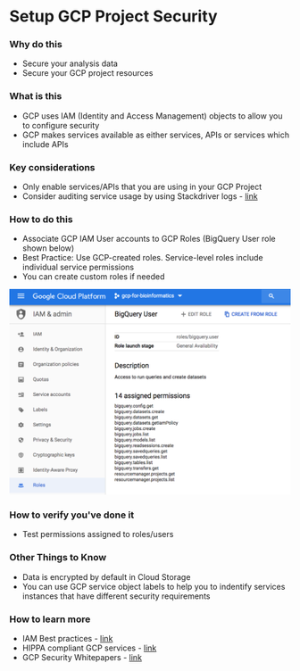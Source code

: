 # Setup GCP Project Security



### Why do this
 - Secure your analysis data
 - Secure your GCP project resources


### What is this
 - GCP uses IAM (Identity and Access Management) objects to allow you to configure security
 - GCP makes services available as either services, APIs or services which include APIs

### Key considerations
 - Only enable services/APIs that you are using in your GCP Project
 - Consider auditing service usage by using Stackdriver logs - [link](https://cloud.google.com/solutions/exporting-stackdriver-logging-for-security-and-access-analytics)

### How to do this
 - Associate GCP IAM User accounts to GCP Roles (BigQuery User role shown below)
 - Best Practice: Use GCP-created roles.  Service-level roles include individual service permissions
 - You can create custom roles if needed

 [![GCP roles](/images/roles.png)]()

### How to verify you've done it
 - Test permissions assigned to roles/users

### Other Things to Know
 - Data is encrypted by default in Cloud Storage
 - You can use GCP service object labels to help you to indentify services instances that have different security requirements

### How to learn more
 - IAM Best practices - [link](https://cloud.google.com/iam/docs/using-iam-securely)
 - HIPPA compliant GCP services - [link](https://cloud.google.com/security/compliance/hipaa/)
 - GCP Security Whitepapers - [link](https://services.google.com/fh/files/misc/security_whitepapers_march2018.pdf)